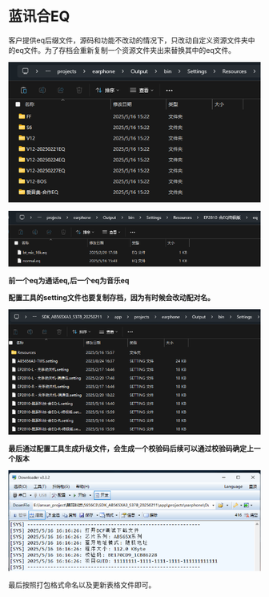 # 蓝讯合EQ

客户提供eq后缀文件，源码和功能不改动的情况下，只改动自定义资源文件夹中的eq文件。为了存档会重新复制一个资源文件夹出来替换其中的eq文件。

![image-20250516161159299](./合EQ.assets/image-20250516161159299.png)

![image-20250516161302787](./合EQ.assets/image-20250516161302787.png)

**前一个eq为通话eq,后一个eq为音乐eq**

**配置工具的setting文件也要复制存档，因为有时候会改动配对名。**

![image-20250516161527574](./合EQ.assets/image-20250516161527574.png)

**最后通过配置工具生成升级文件，会生成一个校验码后续可以通过校验码确定上一个版本**

![image-20250516161806769](./合EQ.assets/image-20250516161806769.png)

最后按照打包格式命名以及更新表格文件即可。